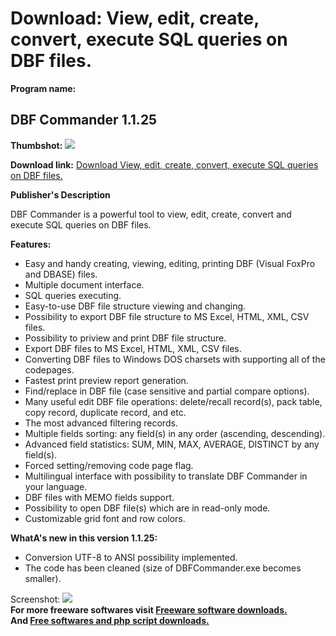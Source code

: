 # Download: View, edit, create, convert, execute SQL queries on DBF files.

**Program name:**

## DBF Commander 1.1.25

  
**Thumbshot:** ![](http://www.freewarefiles.com/screenshot/dbfcmmndr_md.gif)   
  
**Download link:** [Download View, edit, create, convert, execute SQL queries on DBF files.](http://freesoftwares.boysofts.com/DBF-Commander_program_59776.html)  
  


**Publisher's Description**  
  


DBF Commander is a powerful tool to view, edit, create, convert and execute SQL queries on DBF files. 

**Features:**

  * Easy and handy creating, viewing, editing, printing DBF (Visual FoxPro and DBASE) files. 
  * Multiple document interface. 
  * SQL queries executing. 
  * Easy-to-use DBF file structure viewing and changing. 
  * Possibility to export DBF file structure to MS Excel, HTML, XML, CSV files. 
  * Possibility to priview and print DBF file structure. 
  * Export DBF files to MS Excel, HTML, XML, CSV files. 
  * Converting DBF files to Windows DOS charsets with supporting all of the codepages. 
  * Fastest print preview report generation. 
  * Find/replace in DBF file (case sensitive and partial compare options). 
  * Many useful edit DBF file operations: delete/recall record(s), pack table, copy record, duplicate record, and etc. 
  * The most advanced filtering records. 
  * Multiple fields sorting: any field(s) in any order (ascending, descending). 
  * Advanced field statistics: SUM, MIN, MAX, AVERAGE, DISTINCT by any field(s). 
  * Forced setting/removing code page flag. 
  * Multilingual interface with possibility to translate DBF Commander in your language. 
  * DBF files with MEMO fields support. 
  * Possibility to open DBF file(s) which are in read-only mode. 
  * Customizable grid font and row colors. 

**WhatA's new in this version 1.1.25:**

  * Conversion UTF-8 to ANSI possibility implemented. 
  * The code has been cleaned (size of DBFCommander.exe becomes smaller). 

  
  
Screenshot: ![](http://www.freewarefiles.com/screenshot/dbfcmmndr.gif)   
**For more freeware softwares visit [Freeware software downloads.](http://freesoftwares.boysofts.com/)**   
**And [Free softwares and php script downloads.](http://www.boysofts.com/)**
